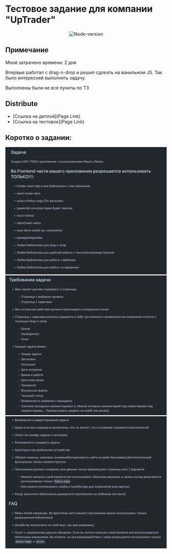 # Тестовое задание для компании "UpTrader"

<p align="center">
   <img src="https://img.shields.io/badge/node.js-v18.12.1-success" alt="Node-version">
</p>

## Примечание
<p>Мной затрачено времени: 2 дня</p>
<p>Впервые работал с drag-n-drop и решил сдлеать на ванильном JS. Так было интересней выполнять задачу.</p>
<p>Выполнены были не все пункты по ТЗ</p>

## Distribute

- [Ссылка на деплой](Page Link)
- [Ссылка на тестовое](Page Link)

## Коротко о задании:

![задание ч.1](readme-images/One.png)
![задание ч.2](readme-images/Two.png)
![задание ч.3](readme-images/Three.png)
